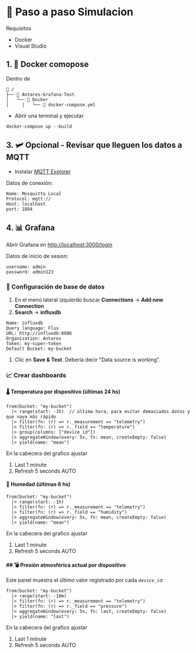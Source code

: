 ﻿# 📝 Paso a paso Simulacion

Requisitos

- Docker
- Visual Studio

## 1. 🐋 Docker comopose

Dentro de

```
📁 /
├── 📁 Antares-Grafana-Test
│   └── 📁 Docker
|	  │   └── 🐋 docker-compose.yml
```

- Abrir una terminal y ejecutar

`docker-compose up --build`

## 3. 🛩️ Opcional - Revisar que lleguen los datos a MQTT

- Instalar [MQTT Explorer](https://mqtt-explorer.com/)

Datos de conexión:

```
Name: Mosquitto Local
Protocol: mqtt://
Host: localhost
port: 1884
```

## 4. 📊 Grafana

Abrir Grafana en [http://localhost:3000/login](http://localhost:3000/login)

Datos de inicio de sesion:

```
username: admin
password: admin123
```

### 📁 Configuración de base de datos

1. En el menú lateral izquierdo buscar **Connections** -> **Add new Connection**
2. **Search** -> **influxdb**

```
Name: influxdb
Query language: Flux
URL: http://influxdb:8086
Organization: Antares
Token: my-super-token
Default Bucket: my-bucket
```

1. Clic en **Save & Test**. Debería decir "Data source is working".

### 📈 Crear dashboards

#### 🌡️ **Temperatura por dispositivo (últimas 24 hs)**

```flux
from(bucket: "my-bucket")
  |> range(start: -1h)  // última hora, para evitar demasiados datos y que vaya más rápido
  |> filter(fn: (r) => r._measurement == "telemetry")
  |> filter(fn: (r) => r._field == "temperature")
  |> group(columns: ["device_id"])
  |> aggregateWindow(every: 5s, fn: mean, createEmpty: false)
  |> yield(name: "mean")
```

En la cabecera del grafico ajustar

1. Last 1 minute
2. Refresh 5 seconds AUTO

#### 🫗 Humedad (últimas 6 hs)

```flux
from(bucket: "my-bucket")
  |> range(start: -1h)
  |> filter(fn: (r) => r._measurement == "telemetry")
  |> filter(fn: (r) => r._field == "humidity")
  |> aggregateWindow(every: 5s, fn: mean, createEmpty: false)
  |> yield(name: "mean")
```

En la cabecera del grafico ajustar

1. Last 1 minute
2. Refresh 5 seconds AUTO

#### ## 💣 **Presión atmosférica actual por dispositivo**

Este panel muestra el último valor registrado por cada `device_id`:

```
from(bucket: "my-bucket")
  |> range(start: -10m)
  |> filter(fn: (r) => r._measurement == "telemetry")
  |> filter(fn: (r) => r._field == "pressure")
  |> aggregateWindow(every: 5s, fn: last, createEmpty: false)
  |> yield(name: "last")
```

En la cabecera del grafico ajustar

1. Last 1 minute
2. Refresh 5 seconds AUTO

